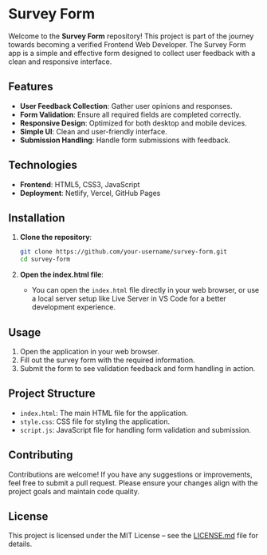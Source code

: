 # Survey Form

Welcome to the **Survey Form** repository! This project is part of the journey towards becoming a verified Frontend Web Developer. The Survey Form app is a simple and effective form designed to collect user feedback with a clean and responsive interface.

## Features

- **User Feedback Collection**: Gather user opinions and responses.
- **Form Validation**: Ensure all required fields are completed correctly.
- **Responsive Design**: Optimized for both desktop and mobile devices.
- **Simple UI**: Clean and user-friendly interface.
- **Submission Handling**: Handle form submissions with feedback.

## Technologies

- **Frontend**: HTML5, CSS3, JavaScript
- **Deployment**: Netlify, Vercel, GitHub Pages

## Installation

1. **Clone the repository**:
   ```bash
   git clone https://github.com/your-username/survey-form.git
   cd survey-form
   ```

2. **Open the index.html file**:
   - You can open the `index.html` file directly in your web browser, or use a local server setup like Live Server in VS Code for a better development experience.

## Usage

1. Open the application in your web browser.
2. Fill out the survey form with the required information.
3. Submit the form to see validation feedback and form handling in action.

## Project Structure

- `index.html`: The main HTML file for the application.
- `style.css`: CSS file for styling the application.
- `script.js`: JavaScript file for handling form validation and submission.

## Contributing

Contributions are welcome! If you have any suggestions or improvements, feel free to submit a pull request. Please ensure your changes align with the project goals and maintain code quality.

## License

This project is licensed under the MIT License – see the [LICENSE.md](LICENSE.md) file for details.
